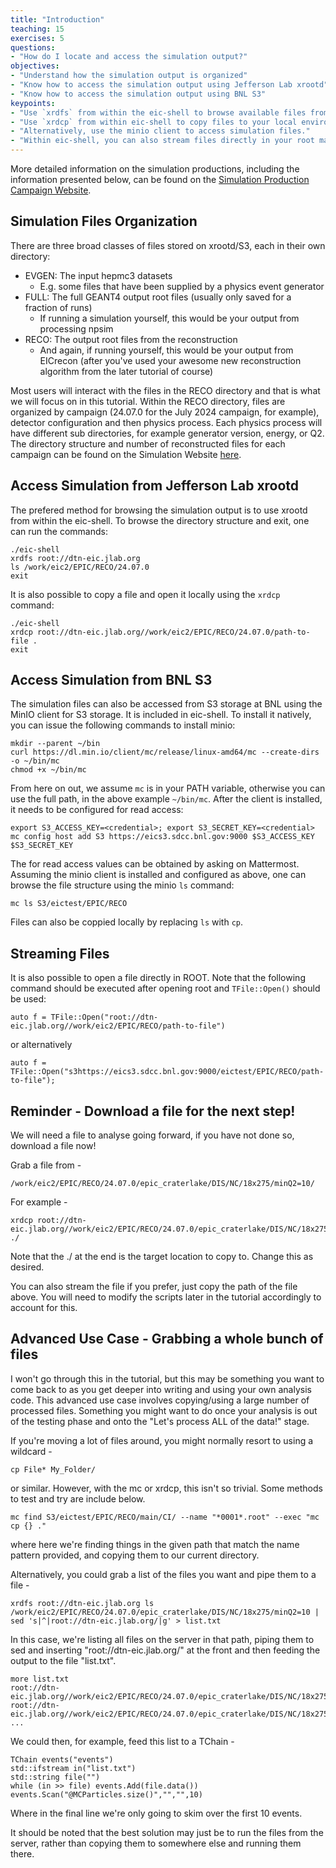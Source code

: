 ```yaml
---
title: "Introduction"
teaching: 15
exercises: 5
questions:
- "How do I locate and access the simulation output?"
objectives:
- "Understand how the simulation output is organized"
- "Know how to access the simulation output using Jefferson Lab xrootd"
- "Know how to access the simulation output using BNL S3"
keypoints:
- "Use `xrdfs` from within the eic-shell to browse available files from simulations campaigns."
- "Use `xrdcp` from within eic-shell to copy files to your local environment."
- "Alternatively, use the minio client to access simulation files."
- "Within eic-shell, you can also stream files directly in your root macros."
---
```


More detailed information on the simulation productions, including the information presented below, can be found on the [Simulation Production Campaign Website](https://eic.github.io/epic-prod/). 

## Simulation Files Organization

There are three broad classes of files stored on xrootd/S3, each in their own directory:
- EVGEN: The input hepmc3 datasets
    - E.g. some files that have been supplied by a physics event generator
- FULL: The full GEANT4 output root files (usually only saved for a fraction of runs)
    - If running a simulation yourself, this would be your output from processing npsim
- RECO: The output root files from the reconstruction
    - And again, if running yourself, this would be your output from EICrecon (after you've used your awesome new reconstruction algorithm from the later tutorial of course)

Most users will interact with the files in the RECO directory and that is what we will focus on in this tutorial. Within the RECO directory, files are organized by campaign (24.07.0 for the July 2024 campaign, for example), detector configuration and then physics process. Each physics process will have different sub directories, for example generator version, energy, or Q2. The directory structure and number of reconstructed files for each campaign can be found on the Simulation Website [here](https://eic.github.io/epic-prod/campaigns/campaigns_reco.html).

## Access Simulation from Jefferson Lab xrootd

The prefered method for browsing the simulation output is to use xrootd from within the eic-shell. To browse the directory structure and exit, one can run the commands:
```console
./eic-shell
xrdfs root://dtn-eic.jlab.org
ls /work/eic2/EPIC/RECO/24.07.0
exit
```
It is also possible to copy a file and open it locally using the `xrdcp` command:
```console
./eic-shell
xrdcp root://dtn-eic.jlab.org//work/eic2/EPIC/RECO/24.07.0/path-to-file .
exit
```
## Access Simulation from BNL S3

The simulation files can also be accessed from S3 storage at BNL using the MinIO client for S3 storage. It is included in eic-shell. To install it natively, you can issue the following commands to install minio:
```console
mkdir --parent ~/bin
curl https://dl.min.io/client/mc/release/linux-amd64/mc --create-dirs -o ~/bin/mc
chmod +x ~/bin/mc
```
From here on out, we assume `mc` is in your PATH variable, otherwise you can use the full path, in the above example `~/bin/mc`.
After the client is installed, it needs to be configured for read access:
```console
export S3_ACCESS_KEY=<credential>; export S3_SECRET_KEY=<credential>
mc config host add S3 https://eics3.sdcc.bnl.gov:9000 $S3_ACCESS_KEY $S3_SECRET_KEY
```
The <credential> for read access values can be obtained by asking on Mattermost. Assuming the minio client is installed and configured as above, one can browse the file structure using the minio `ls` command:
```console
mc ls S3/eictest/EPIC/RECO
```

Files can also be coppied locally by replacing `ls` with `cp`.

## Streaming Files

It is also possible to open a file directly in ROOT. Note that the following command should be executed after opening root and `TFile::Open()` should be used:
```console
auto f = TFile::Open("root://dtn-eic.jlab.org//work/eic2/EPIC/RECO/path-to-file")
```
or alternatively
```console
auto f = TFile::Open("s3https://eics3.sdcc.bnl.gov:9000/eictest/EPIC/RECO/path-to-file");
```

## Reminder - Download a file for the next step!

We will need a file to analyse going forward, if you have not done so, download a file now!

Grab a file from -

```console
/work/eic2/EPIC/RECO/24.07.0/epic_craterlake/DIS/NC/18x275/minQ2=10/
```
For example -

```console
xrdcp root://dtn-eic.jlab.org//work/eic2/EPIC/RECO/24.07.0/epic_craterlake/DIS/NC/18x275/minQ2=10/pythia8NCDIS_18x275_minQ2=10_beamEffects_xAngle=-0.025_hiDiv_5.0001.eicrecon.tree.edm4eic.root ./
```
Note that the ./ at the end is the target location to copy to. Change this as desired.

You can also stream the file if you prefer, just copy the path of the file above. You will need to modify the scripts later in the tutorial accordingly to account for this.

## Advanced Use Case - Grabbing a whole bunch of files

I won't go through this in the tutorial, but this may be something you want to come back to as you get deeper into writing and using your own analysis code. This advanced use case involves copying/using a large number of processed files. Something you might want to do once your analysis is out of the testing phase and onto the "Let's process ALL of the data!" stage.

If you're moving a lot of files around, you might normally resort to using a wildcard -

```console
cp File* My_Folder/
```

or similar. However, with the mc or xrdcp, this isn't so trivial. Some methods to test and try are include below. 

```console
mc find S3/eictest/EPIC/RECO/main/CI/ --name "*0001*.root" --exec "mc cp {} ."
```
where here we're finding things in the given path that match the name pattern provided, and copying them to our current directory.

Alternatively, you could grab a list of the files you want and pipe them to a file -

```console
xrdfs root://dtn-eic.jlab.org ls /work/eic2/EPIC/RECO/24.07.0/epic_craterlake/DIS/NC/18x275/minQ2=10 | sed 's|^|root://dtn-eic.jlab.org/|g' > list.txt
```

In this case, we're listing all files on the server in that path, piping them to sed and inserting "root://dtn-eic.jlab.org/" at the front and then feeding the output to the file "list.txt".

```console
more list.txt
root://dtn-eic.jlab.org//work/eic2/EPIC/RECO/24.07.0/epic_craterlake/DIS/NC/18x275/minQ2=10/pythia8NCDIS_18x275_minQ2=10_beamEffects_xAngle=-0.025_hiDiv_1.0000.eicrecon.tree.edm4eic.root
root://dtn-eic.jlab.org//work/eic2/EPIC/RECO/24.07.0/epic_craterlake/DIS/NC/18x275/minQ2=10/pythia8NCDIS_18x275_minQ2=10_beamEffects_xAngle=-0.025_hiDiv_1.0001.eicrecon.tree.edm4eic.root
...
```
We could then, for example, feed this list to a TChain -

```console
TChain events("events")
std::ifstream in("list.txt")
std::string file("")
while (in >> file) events.Add(file.data())
events.Scan("@MCParticles.size()","","",10)
```
Where in the final line we're only going to skim over the first 10 events.

It should be noted that the best solution may just be to run the files from the server, rather than copying them to somewhere else and running them there.
